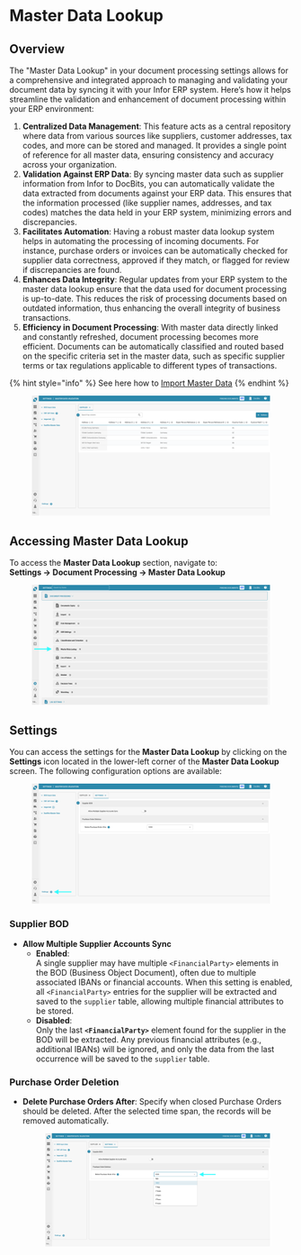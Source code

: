 # Master Data Lookup

## Overview

The "Master Data Lookup" in your document processing settings allows for a comprehensive and integrated approach to managing and validating your document data by syncing it with your Infor ERP system. Here’s how it helps streamline the validation and enhancement of document processing within your ERP environment:

1. **Centralized Data Management**: This feature acts as a central repository where data from various sources like suppliers, customer addresses, tax codes, and more can be stored and managed. It provides a single point of reference for all master data, ensuring consistency and accuracy across your organization.
2. **Validation Against ERP Data**: By syncing master data such as supplier information from Infor to DocBits, you can automatically validate the data extracted from documents against your ERP data. This ensures that the information processed (like supplier names, addresses, and tax codes) matches the data held in your ERP system, minimizing errors and discrepancies.
3. **Facilitates Automation**: Having a robust master data lookup system helps in automating the processing of incoming documents. For instance, purchase orders or invoices can be automatically checked for supplier data correctness, approved if they match, or flagged for review if discrepancies are found.
4. **Enhances Data Integrity**: Regular updates from your ERP system to the master data lookup ensure that the data used for document processing is up-to-date. This reduces the risk of processing documents based on outdated information, thus enhancing the overall integrity of business transactions.
5. **Efficiency in Document Processing**: With master data directly linked and constantly refreshed, document processing becomes more efficient. Documents can be automatically classified and routed based on the specific criteria set in the master data, such as specific supplier terms or tax regulations applicable to different types of transactions.

{% hint style="info" %}
See here how to [Import Master Data](../../../infor-integration-and-configuration/importing-customer-master-data/)
{% endhint %}

<figure><img src="../../../.gitbook/assets/master_data_lookup_1.png" alt=""><figcaption></figcaption></figure>

## **Accessing Master Data Lookup**

To access the **Master Data Lookup** section, navigate to:\
**Settings → Document Processing → Master Data Lookup**

<figure><img src="../../../.gitbook/assets/settings_mater_data_lookup.png" alt=""><figcaption></figcaption></figure>

## **Settings**

You can access the settings for the **Master Data Lookup** by clicking on the **Settings** icon located in the lower-left corner of the **Master Data Lookup** screen. The following configuration options are available:

<figure><img src="../../../.gitbook/assets/master_data_lookup_2.png" alt=""><figcaption></figcaption></figure>

### **Supplier BOD**

* **Allow Multiple Supplier Accounts Sync**
  * **Enabled**:\
    A single supplier may have multiple `<FinancialParty>` elements in the BOD (Business Object Document), often due to multiple associated IBANs or financial accounts. When this setting is enabled, all `<FinancialParty>` entries for the supplier will be extracted and saved to the `supplier` table, allowing multiple financial attributes to be stored.
  * **Disabled**:\
    Only the last **`<FinancialParty>`** element found for the supplier in the BOD will be extracted. Any previous financial attributes (e.g., additional IBANs) will be ignored, and only the data from the last occurrence will be saved to the `supplier` table.

### **Purchase Order Deletion**

*   **Delete Purchase Orders After**: Specify when closed Purchase Orders should be deleted. After the selected time span, the records will be removed automatically.

    <figure><img src="../../../.gitbook/assets/master_data_lookup_3.png" alt=""><figcaption></figcaption></figure>
